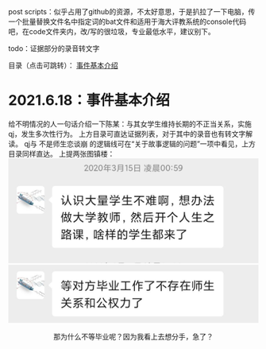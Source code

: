 post scripts：似乎占用了github的资源，不太好意思，于是扒拉了一下电脑，传一个批量替换文件名中指定词的bat文件和适用于海大评教系统的console代码吧，在code文件夹内，改/写的很垃圾，专业最低水平，建议别下。

todo：证据部分的录音转文字

目录（点击可跳转）：
[事件基本介绍](#2021.6.18：事件基本介绍)

# 2021.6.18：事件基本介绍
给不明情况的人一句话介绍一下陈某：与其女学生维持长期的不正当关系，实施qj，发生多次性行为。
上方目录可直达证据列表，对于其中的录音也有转文字解读。
qj与 不是师生恋谈崩 的逻辑线可在“关于故事逻辑的问题”一项中看见，上方目录同样直达。
上提两张图镇楼：
![image](image/7.jpg)
![image](image/8.jpg)
<p align="center">那为什么不等毕业呢？因为我看上去想分手，急了？</p>


